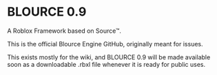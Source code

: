 # BLOURCE 0.9
A Roblox Framework based on Source™.

This is the official Blource Engine GitHub, originally meant for issues.

This exists mostly for the wiki, and BLOURCE 0.9 will be made available soon as a downloadable .rbxl file whenever it is ready for public uses.
